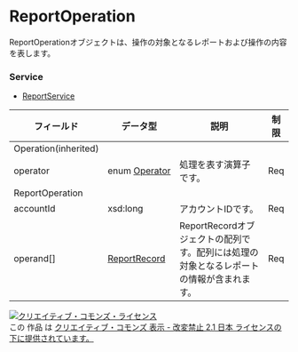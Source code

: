 # ReportOperation
ReportOperationオブジェクトは、操作の対象となるレポートおよび操作の内容を表します。
### Service
+ [ReportService](../services/ReportService.md)

| フィールド | データ型 | 説明 | 制限 | 
|---|---|---|---|
| Operation(inherited)||||
| operator| enum <a href="./Operator.md">Operator</a>| 処理を表す演算子です。| Req |
| ReportOperation||||
| accountId| xsd:long| アカウントIDです。| Req |
| operand[]| <a href="./ReportRecord.md">ReportRecord</a>| ReportRecordオブジェクトの配列です。配列には処理の対象となるレポートの情報が含まれます。| Req |
<a rel="license" href="http://creativecommons.org/licenses/by-nd/2.1/jp/"><img alt="クリエイティブ・コモンズ・ライセンス" style="border-width:0" src="https://i.creativecommons.org/l/by-nd/2.1/jp/88x31.png" /></a><br />この 作品 は <a rel="license" href="http://creativecommons.org/licenses/by-nd/2.1/jp/">クリエイティブ・コモンズ 表示 - 改変禁止 2.1 日本 ライセンスの下に提供されています。</a>
